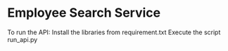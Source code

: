 # Employee Search Service


To run the API:
Install the libraries from requirement.txt
Execute the script run_api.py
